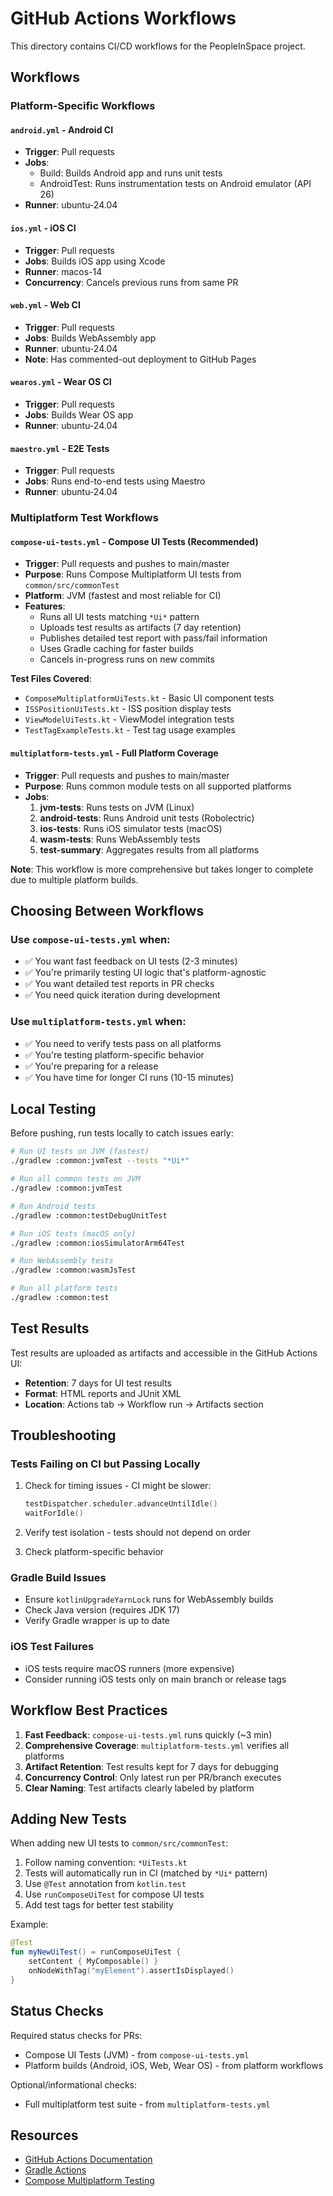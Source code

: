 # GitHub Actions Workflows

This directory contains CI/CD workflows for the PeopleInSpace project.

## Workflows

### Platform-Specific Workflows

#### `android.yml` - Android CI
- **Trigger**: Pull requests
- **Jobs**:
  - Build: Builds Android app and runs unit tests
  - AndroidTest: Runs instrumentation tests on Android emulator (API 26)
- **Runner**: ubuntu-24.04

#### `ios.yml` - iOS CI
- **Trigger**: Pull requests
- **Jobs**: Builds iOS app using Xcode
- **Runner**: macos-14
- **Concurrency**: Cancels previous runs from same PR

#### `web.yml` - Web CI
- **Trigger**: Pull requests
- **Jobs**: Builds WebAssembly app
- **Runner**: ubuntu-24.04
- **Note**: Has commented-out deployment to GitHub Pages

#### `wearos.yml` - Wear OS CI
- **Trigger**: Pull requests
- **Jobs**: Builds Wear OS app
- **Runner**: ubuntu-24.04

#### `maestro.yml` - E2E Tests
- **Trigger**: Pull requests
- **Jobs**: Runs end-to-end tests using Maestro
- **Runner**: ubuntu-24.04

### Multiplatform Test Workflows

#### `compose-ui-tests.yml` - Compose UI Tests (Recommended)
- **Trigger**: Pull requests and pushes to main/master
- **Purpose**: Runs Compose Multiplatform UI tests from `common/src/commonTest`
- **Platform**: JVM (fastest and most reliable for CI)
- **Features**:
  - Runs all UI tests matching `*Ui*` pattern
  - Uploads test results as artifacts (7 day retention)
  - Publishes detailed test report with pass/fail information
  - Uses Gradle caching for faster builds
  - Cancels in-progress runs on new commits

**Test Files Covered**:
- `ComposeMultiplatformUiTests.kt` - Basic UI component tests
- `ISSPositionUiTests.kt` - ISS position display tests
- `ViewModelUiTests.kt` - ViewModel integration tests
- `TestTagExampleTests.kt` - Test tag usage examples

#### `multiplatform-tests.yml` - Full Platform Coverage
- **Trigger**: Pull requests and pushes to main/master
- **Purpose**: Runs common module tests on all supported platforms
- **Jobs**:
  1. **jvm-tests**: Runs tests on JVM (Linux)
  2. **android-tests**: Runs Android unit tests (Robolectric)
  3. **ios-tests**: Runs iOS simulator tests (macOS)
  4. **wasm-tests**: Runs WebAssembly tests
  5. **test-summary**: Aggregates results from all platforms

**Note**: This workflow is more comprehensive but takes longer to complete due to multiple platform builds.

## Choosing Between Workflows

### Use `compose-ui-tests.yml` when:
- ✅ You want fast feedback on UI tests (2-3 minutes)
- ✅ You're primarily testing UI logic that's platform-agnostic
- ✅ You want detailed test reports in PR checks
- ✅ You need quick iteration during development

### Use `multiplatform-tests.yml` when:
- ✅ You need to verify tests pass on all platforms
- ✅ You're testing platform-specific behavior
- ✅ You're preparing for a release
- ✅ You have time for longer CI runs (10-15 minutes)

## Local Testing

Before pushing, run tests locally to catch issues early:

```bash
# Run UI tests on JVM (fastest)
./gradlew :common:jvmTest --tests "*Ui*"

# Run all common tests on JVM
./gradlew :common:jvmTest

# Run Android tests
./gradlew :common:testDebugUnitTest

# Run iOS tests (macOS only)
./gradlew :common:iosSimulatorArm64Test

# Run WebAssembly tests
./gradlew :common:wasmJsTest

# Run all platform tests
./gradlew :common:test
```

## Test Results

Test results are uploaded as artifacts and accessible in the GitHub Actions UI:
- **Retention**: 7 days for UI test results
- **Format**: HTML reports and JUnit XML
- **Location**: Actions tab → Workflow run → Artifacts section

## Troubleshooting

### Tests Failing on CI but Passing Locally

1. Check for timing issues - CI might be slower:
   ```kotlin
   testDispatcher.scheduler.advanceUntilIdle()
   waitForIdle()
   ```

2. Verify test isolation - tests should not depend on order

3. Check platform-specific behavior

### Gradle Build Issues

- Ensure `kotlinUpgradeYarnLock` runs for WebAssembly builds
- Check Java version (requires JDK 17)
- Verify Gradle wrapper is up to date

### iOS Test Failures

- iOS tests require macOS runners (more expensive)
- Consider running iOS tests only on main branch or release tags

## Workflow Best Practices

1. **Fast Feedback**: `compose-ui-tests.yml` runs quickly (~3 min)
2. **Comprehensive Coverage**: `multiplatform-tests.yml` verifies all platforms
3. **Artifact Retention**: Test results kept for 7 days for debugging
4. **Concurrency Control**: Only latest run per PR/branch executes
5. **Clear Naming**: Test artifacts clearly labeled by platform

## Adding New Tests

When adding new UI tests to `common/src/commonTest`:

1. Follow naming convention: `*UiTests.kt`
2. Tests will automatically run in CI (matched by `*Ui*` pattern)
3. Use `@Test` annotation from `kotlin.test`
4. Use `runComposeUiTest` for compose UI tests
5. Add test tags for better test stability

Example:
```kotlin
@Test
fun myNewUiTest() = runComposeUiTest {
    setContent { MyComposable() }
    onNodeWithTag("myElement").assertIsDisplayed()
}
```

## Status Checks

Required status checks for PRs:
- Compose UI Tests (JVM) - from `compose-ui-tests.yml`
- Platform builds (Android, iOS, Web, Wear OS) - from platform workflows

Optional/informational checks:
- Full multiplatform test suite - from `multiplatform-tests.yml`

## Resources

- [GitHub Actions Documentation](https://docs.github.com/en/actions)
- [Gradle Actions](https://github.com/gradle/actions)
- [Compose Multiplatform Testing](https://www.jetbrains.com/help/kotlin-multiplatform-dev/compose-test.html)

